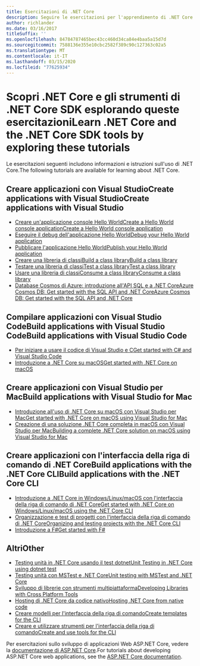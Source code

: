 ```yaml
---
title: Esercitazioni di .NET Core
description: Seguire le esercitazioni per l'apprendimento di .NET Core per compilare applicazioni e librerie su Mac, Linux e Windows.
author: richlander
ms.date: 03/16/2017
titleSuffix: ''
ms.openlocfilehash: 84784787465bec43cc460d34ca84e4baa5a15d7d
ms.sourcegitcommit: 7588136e355e10cbc2582f389c90c127363c02a5
ms.translationtype: MT
ms.contentlocale: it-IT
ms.lasthandoff: 03/15/2020
ms.locfileid: "77625934"
---
```

# <a name="learn-net-core-and-the-net-core-sdk-tools-by-exploring-these-tutorials"></a><span data-ttu-id="e394e-103">Scopri .NET Core e gli strumenti di .NET Core SDK esplorando queste esercitazioni</span><span class="sxs-lookup"><span data-stu-id="e394e-103">Learn .NET Core and the .NET Core SDK tools by exploring these tutorials</span></span>

<span data-ttu-id="e394e-104">Le esercitazioni seguenti includono informazioni e istruzioni sull'uso di .NET Core.</span><span class="sxs-lookup"><span data-stu-id="e394e-104">The following tutorials are available for learning about .NET Core.</span></span>

## <a name="create-applications-with-visual-studio"></a><span data-ttu-id="e394e-105">Creare applicazioni con Visual StudioCreate applications with Visual Studio</span><span class="sxs-lookup"><span data-stu-id="e394e-105">Create applications with Visual Studio</span></span>

- [<span data-ttu-id="e394e-106">Creare un'applicazione console Hello WorldCreate a Hello World console application</span><span class="sxs-lookup"><span data-stu-id="e394e-106">Create a Hello World console application</span></span>](with-visual-studio.md)
- [<span data-ttu-id="e394e-107">Eseguire il debug dell'applicazione Hello World</span><span class="sxs-lookup"><span data-stu-id="e394e-107">Debug your Hello World application</span></span>](debugging-with-visual-studio.md)
- [<span data-ttu-id="e394e-108">Pubblicare l'applicazione Hello World</span><span class="sxs-lookup"><span data-stu-id="e394e-108">Publish your Hello World application</span></span>](publishing-with-visual-studio.md)
- [<span data-ttu-id="e394e-109">Creare una libreria di classiBuild a class library</span><span class="sxs-lookup"><span data-stu-id="e394e-109">Build a class library</span></span>](library-with-visual-studio.md)
- [<span data-ttu-id="e394e-110">Testare una libreria di classiTest a class library</span><span class="sxs-lookup"><span data-stu-id="e394e-110">Test a class library</span></span>](testing-library-with-visual-studio.md)
- [<span data-ttu-id="e394e-111">Usare una libreria di classiConsume a class library</span><span class="sxs-lookup"><span data-stu-id="e394e-111">Consume a class library</span></span>](consuming-library-with-visual-studio.md)
- [<span data-ttu-id="e394e-112">Database Cosmos di Azure: introduzione all'API SQL e a .NET CoreAzure Cosmos DB: Get started with the SQL API and .NET Core</span><span class="sxs-lookup"><span data-stu-id="e394e-112">Azure Cosmos DB: Get started with the SQL API and .NET Core</span></span>](/azure/cosmos-db/sql-api-dotnetcore-get-started)

## <a name="build-applications-with-visual-studio-code"></a><span data-ttu-id="e394e-113">Compilare applicazioni con Visual Studio CodeBuild applications with Visual Studio Code</span><span class="sxs-lookup"><span data-stu-id="e394e-113">Build applications with Visual Studio Code</span></span>

- [<span data-ttu-id="e394e-114">Per iniziare a usare il codice di Visual Studio e C</span><span class="sxs-lookup"><span data-stu-id="e394e-114">Get started with C# and Visual Studio Code</span></span>](with-visual-studio-code.md)
- [<span data-ttu-id="e394e-115">Introduzione a .NET Core su macOS</span><span class="sxs-lookup"><span data-stu-id="e394e-115">Get started with .NET Core on macOS</span></span>](using-on-macos.md)

## <a name="build-applications-with-visual-studio-for-mac"></a><span data-ttu-id="e394e-116">Creare applicazioni con Visual Studio per Mac</span><span class="sxs-lookup"><span data-stu-id="e394e-116">Build applications with Visual Studio for Mac</span></span>

- [<span data-ttu-id="e394e-117">Introduzione all'uso di .NET Core su macOS con Visual Studio per Mac</span><span class="sxs-lookup"><span data-stu-id="e394e-117">Get started with .NET Core on macOS using Visual Studio for Mac</span></span>](using-on-mac-vs.md)
- [<span data-ttu-id="e394e-118">Creazione di una soluzione .NET Core completa in macOS con Visual Studio per Mac</span><span class="sxs-lookup"><span data-stu-id="e394e-118">Building a complete .NET Core solution on macOS using Visual Studio for Mac</span></span>](using-on-mac-vs-full-solution.md)

## <a name="build-applications-with-the-net-core-cli"></a><span data-ttu-id="e394e-119">Creare applicazioni con l'interfaccia della riga di comando di .NET CoreBuild applications with the .NET Core CLI</span><span class="sxs-lookup"><span data-stu-id="e394e-119">Build applications with the .NET Core CLI</span></span>

- [<span data-ttu-id="e394e-120">Introduzione a .NET Core in Windows/Linux/macOS con l'interfaccia della riga di comando di .NET Core</span><span class="sxs-lookup"><span data-stu-id="e394e-120">Get started with .NET Core on Windows/Linux/macOS using the .NET Core CLI</span></span>](cli-create-console-app.md)
- [<span data-ttu-id="e394e-121">Organizzazione e test di progetti con l'interfaccia della riga di comando di .NET Core</span><span class="sxs-lookup"><span data-stu-id="e394e-121">Organizing and testing projects with the .NET Core CLI</span></span>](testing-with-cli.md)
- [<span data-ttu-id="e394e-122">Introduzione a F#</span><span class="sxs-lookup"><span data-stu-id="e394e-122">Get started with F#</span></span>](../../fsharp/get-started/get-started-command-line.md)

## <a name="other"></a><span data-ttu-id="e394e-123">Altri</span><span class="sxs-lookup"><span data-stu-id="e394e-123">Other</span></span>

- [<span data-ttu-id="e394e-124">Testing unità in .NET Core usando il test dotnet</span><span class="sxs-lookup"><span data-stu-id="e394e-124">Unit Testing in .NET Core using dotnet test</span></span>](../testing/unit-testing-with-dotnet-test.md)
- [<span data-ttu-id="e394e-125">Testing unità con MSTest e .NET Core</span><span class="sxs-lookup"><span data-stu-id="e394e-125">Unit testing with MSTest and .NET Core</span></span>](../testing/unit-testing-with-mstest.md)
- [<span data-ttu-id="e394e-126">Sviluppo di librerie con strumenti multipiattaforma</span><span class="sxs-lookup"><span data-stu-id="e394e-126">Developing Libraries with Cross Platform Tools</span></span>](libraries.md)
- [<span data-ttu-id="e394e-127">Hosting di .NET Core da codice nativo</span><span class="sxs-lookup"><span data-stu-id="e394e-127">Hosting .NET Core from native code</span></span>](netcore-hosting.md)
- [<span data-ttu-id="e394e-128">Creare modelli per l'interfaccia della riga di comando</span><span class="sxs-lookup"><span data-stu-id="e394e-128">Create templates for the CLI</span></span>](cli-templates-create-item-template.md)
- [<span data-ttu-id="e394e-129">Creare e utilizzare strumenti per l'interfaccia della riga di comando</span><span class="sxs-lookup"><span data-stu-id="e394e-129">Create and use tools for the CLI</span></span>](../tools/global-tools-how-to-create.md)

<span data-ttu-id="e394e-130">Per esercitazioni sullo sviluppo di applicazioni Web ASP.NET Core, vedere la [documentazione di ASP.NET Core](/aspnet/core/).</span><span class="sxs-lookup"><span data-stu-id="e394e-130">For tutorials about developing ASP.NET Core web applications, see the [ASP.NET Core documentation](/aspnet/core/).</span></span>
